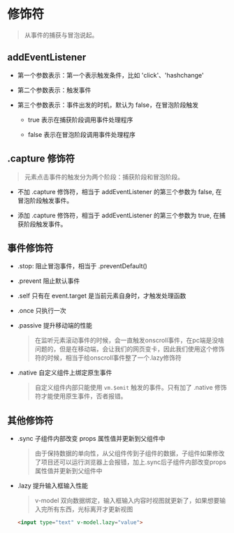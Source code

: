 # 修饰符

> 从事件的捕获与冒泡说起。

## addEventListener 

- 第一个参数表示：第一个表示触发条件，比如 'click'、'hashchange'

- 第二个参数表示：触发事件

- 第三个参数表示：事件出发的时机，默认为 false，在冒泡阶段触发

  * true 表示在捕获阶段调用事件处理程序

  * false 表示在冒泡阶段调用事件处理程序

## .capture 修饰符

> 元素点击事件的触发分为两个阶段：捕获阶段和冒泡阶段。

- 不加 .capture 修饰符，相当于 addEventListener 的第三个参数为 false, 在冒泡阶段触发事件。

- 添加 .capture 修饰符，相当于 addEventListener 的第三个参数为 true, 在捕获阶段触发事件。

## 事件修饰符

- .stop: 阻止冒泡事件，相当于 .preventDefault()

- .prevent 阻止默认事件

- .self 只有在 event.target 是当前元素自身时，才触发处理函数

- .once 只执行一次

- .passive 提升移动端的性能

  > 在监听元素滚动事件的时候，会一直触发onscroll事件，在pc端是没啥问题的，但是在移动端，会让我们的网页变卡，因此我们使用这个修饰符的时候，相当于给onscroll事件整了一个.lazy修饰符

- .native 自定义组件上绑定原生事件

  > 自定义组件内部只能使用 `vm.$emit` 触发的事件。只有加了 .native 修饰符才能使用原生事件，否者报错。

## 其他修饰符

- .sync 子组件内部改变 props 属性值并更新到父组件中

  > 由于保持数据的单向性，从父组件传到子组件的数据，子组件如果修改了项目还可以运行浏览器上会报错，加上.sync后子组件内部改变props属性值并更新到父组件中

- .lazy 提升输入框输入性能

  > v-model 双向数据绑定，输入框输入内容时视图就更新了，如果想要输入完所有东西，光标离开才更新视图

  ```html
  <input type="text" v-model.lazy="value">
  ```
